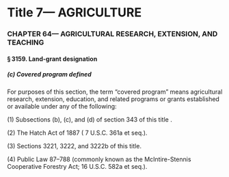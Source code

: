 
# Title 7— AGRICULTURE
### CHAPTER 64— AGRICULTURAL RESEARCH, EXTENSION, AND TEACHING
#### § 3159. Land-grant designation
##### (c) Covered program defined

For purposes of this section, the term “covered program” means agricultural research, extension, education, and related programs or grants established or available under any of the following:

(1) Subsections (b), (c), and (d) of section 343 of this title .

(2) The Hatch Act of 1887 ( 7 U.S.C. 361a et seq.).

(3) Sections 3221, 3222, and 3222b of this title.

(4) Public Law 87–788 (commonly known as the McIntire-Stennis Cooperative Forestry Act; 16 U.S.C. 582a et seq.).
